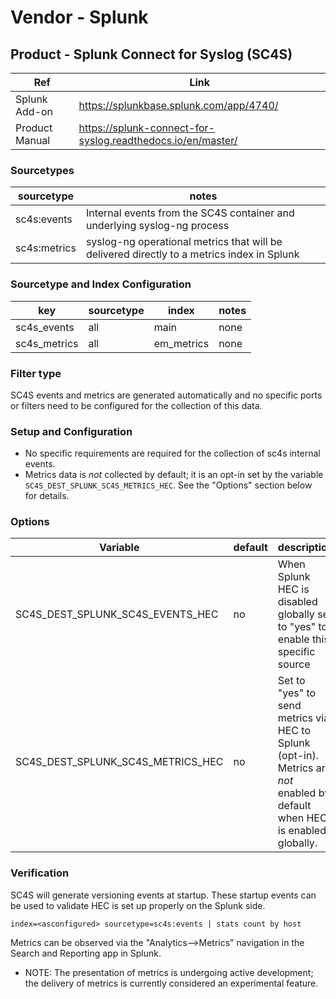 # Vendor - Splunk


## Product - Splunk Connect for Syslog (SC4S)

| Ref            | Link                                                                                                    |
|----------------|---------------------------------------------------------------------------------------------------------|
| Splunk Add-on  | https://splunkbase.splunk.com/app/4740/                                                                 |
| Product Manual | https://splunk-connect-for-syslog.readthedocs.io/en/master/  |


### Sourcetypes

| sourcetype     | notes                                                                                                   |
|----------------|---------------------------------------------------------------------------------------------------------|
| sc4s:events    | Internal events from the SC4S container and underlying syslog-ng process                                |
| sc4s:metrics   | syslog-ng operational metrics that will be delivered directly to a metrics index in Splunk              |

### Sourcetype and Index Configuration

| key            | sourcetype     | index          | notes          |
|----------------|----------------|----------------|----------------|
| sc4s_events    | all            | main           | none           |
| sc4s_metrics   | all            | em_metrics     | none           |

### Filter type

SC4S events and metrics are generated automatically and no specific ports or filters need to be configured for the collection of this data.

### Setup and Configuration

* No specific requirements are required for the collection of sc4s internal events.
* Metrics data is _not_ collected by default; it is an opt-in set by the variable `SC4S_DEST_SPLUNK_SC4S_METRICS_HEC`. See the "Options"
section below for details.

### Options

| Variable                          | default   | description    |
|-----------------------------------|-----------|----------------|
| SC4S_DEST_SPLUNK_SC4S_EVENTS_HEC  | no        | When Splunk HEC is disabled globally set to "yes" to enable this specific source |
| SC4S_DEST_SPLUNK_SC4S_METRICS_HEC | no        | Set to "yes" to send metrics via HEC to Splunk (opt-in).  Metrics are _not_ enabled by default when HEC is enabled globally. |

### Verification

SC4S will generate versioning events at startup. These startup events can be used to validate HEC is set up properly on the Splunk side.

```
index=<asconfigured> sourcetype=sc4s:events | stats count by host
```
Metrics can be observed via the "Analytics-->Metrics" navigation in the Search and Reporting app in Splunk.
* NOTE:  The presentation of metrics is undergoing active development; the delivery of metrics is currently considered an experimental feature.
